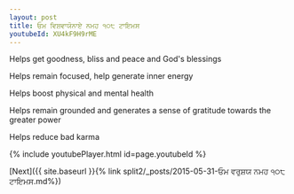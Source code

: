 ```yaml
---
layout: post
title: ਓਮ ਵਿਸ਼ਵਾਯੋਨਾਏ ਨਮਹ ੧੦੮ ਟਾਇਮਸ
youtubeId: XU4kF9H9rME
---
```

 
 
Helps get goodness, bliss and peace and God's blessings
 
Helps remain focused, help generate inner energy 
 
Helps boost physical and mental health 
 
Helps remain grounded and generates a sense of gratitude towards the greater power 
 
Helps reduce bad karma
 
 
 
 


{% include youtubePlayer.html id=page.youtubeId %}
 
[Next]({{ site.baseurl }}{% link  split2/_posts/2015-05-31-ਓਮ ਵਰੁਸ਼ਯ ਨਮਹ ੧੦੮ ਟਾਇਮਸ.md%})
 
